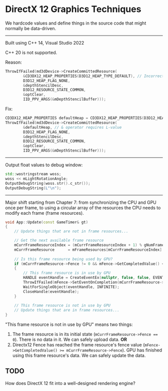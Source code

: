 # DirectX 12 Graphics Techniques

We hardcode values and define things in the source code that might normally be data-driven. 

---

Built using C++ 14, Visual Studio 2022

C++ 20 is not supported. 

Reason: 

```c++
ThrowIfFailed(md3dDevice->CreateCommittedResource(
        &CD3DX12_HEAP_PROPERTIES(D3D12_HEAP_TYPE_DEFAULT), // Incorrect in C++ 20, Visual Studio 2022
        D3D12_HEAP_FLAG_NONE,
        &depthStencilDesc,          
        D3D12_RESOURCE_STATE_COMMON, 
        &optClear,                   
        IID_PPV_ARGS(&mDepthStencilBuffer)));
```

Fix: 

```c++
CD3DX12_HEAP_PROPERTIES defaultHeap = CD3DX12_HEAP_PROPERTIES(D3D12_HEAP_TYPE_DEFAULT);
ThrowIfFailed(md3dDevice->CreateCommittedResource(
        &defaultHeap, // & operator requires L-value
        D3D12_HEAP_FLAG_NONE,
        &depthStencilDesc,          
        D3D12_RESOURCE_STATE_COMMON, 
        &optClear,                   
        IID_PPV_ARGS(&mDepthStencilBuffer)));
```

---

Output float values to debug window: 

```c++
std::wostringstream woss;
woss << mLightRotationAngle;
OutputDebugString(woss.str().c_str());
OutputDebugString(L"\n");
```

---

Major shift starting from Chapter 7: from synchronizing the CPU and GPU once per frame, to using a circular array of the resources the CPU needs to modify each frame (frame resources).

```c++
void App::Update(const GameTimer& gt)
{
	// Update things that are not in frame resources...

	// Get the next available frame resource
	mCurrFrameResourceIndex = (mCurrFrameResourceIndex + 1) % gNumFrameResources;
	mCurrFrameResource      = mFrameResources[mCurrFrameResourceIndex].get();
	
    // Is this frame resource being used by GPU? 
	if (mCurrFrameResource->Fence != 0 && mFence->GetCompletedValue() < mCurrFrameResource->Fence)
	{
        // This frame resource is in use by GPU
		HANDLE eventHandle = CreateEventEx(nullptr, false, false, EVENT_ALL_ACCESS);
		ThrowIfFailed(mFence->SetEventOnCompletion(mCurrFrameResource->Fence, eventHandle));
		WaitForSingleObject(eventHandle, INFINITE);
		CloseHandle(eventHandle);
	}
	
    // This frame resource is not in use by GPU
    // Update things that are in frame resources...
}
```

"This frame resource is not in use by GPU" means two things: 

1. The frame resource is in its initial state (`mCurrFrameResource->Fence == 0`). There is no data in it. We can safely upload data. **OR** 
2. Directx12 Fence has reached the frame resource's fence value (`mFence->GetCompletedValue() >= mCurrFrameResource->Fence`). GPU has finished using this frame resource's data. We can safely update the data.

## TODO

How does DirectX 12 fit into a well-designed rendering engine? 
